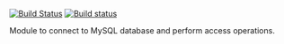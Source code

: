 [![Build Status](https://travis-ci.org/tsmean/router.svg?branch=master)](https://travis-ci.org/tsmean/router)
[![Build status](https://ci.appveyor.com/api/projects/status/23fdmntc3666g1bc?svg=true)](https://ci.appveyor.com/project/bersling/router)

Module to connect to MySQL database and perform access operations.
